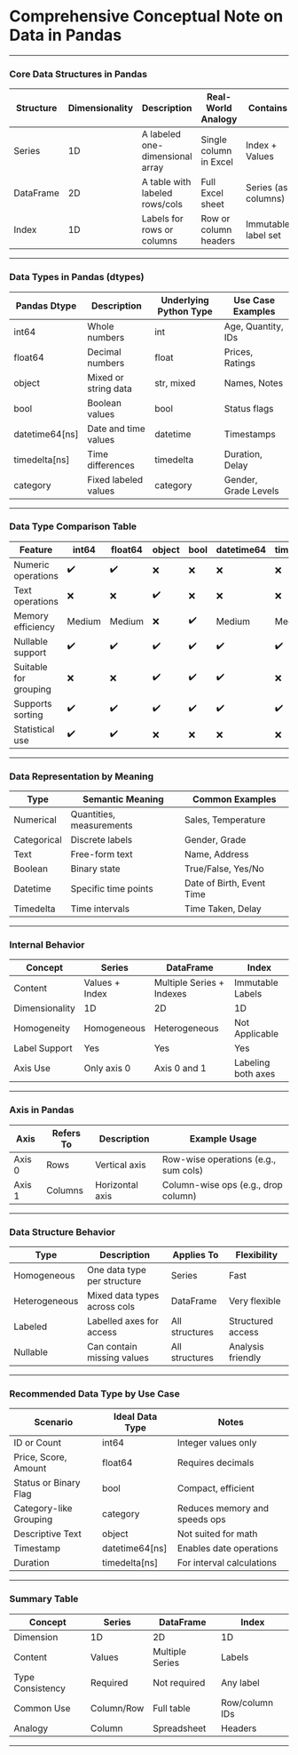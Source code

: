 # **Comprehensive Conceptual Note on Data in Pandas**

---

### **Core Data Structures in Pandas**

| Structure   | Dimensionality | Description                      | Real-World Analogy     | Contains             |
|-------------|----------------|----------------------------------|--------------------------|----------------------|
| Series      | 1D             | A labeled one-dimensional array | Single column in Excel  | Index + Values       |
| DataFrame   | 2D             | A table with labeled rows/cols  | Full Excel sheet        | Series (as columns)  |
| Index       | 1D             | Labels for rows or columns      | Row or column headers   | Immutable label set  |

---

### **Data Types in Pandas (dtypes)**

| Pandas Dtype      | Description             | Underlying Python Type | Use Case Examples     |
|-------------------|--------------------------|--------------------------|------------------------|
| int64             | Whole numbers            | int                      | Age, Quantity, IDs     |
| float64           | Decimal numbers          | float                    | Prices, Ratings        |
| object            | Mixed or string data     | str, mixed               | Names, Notes           |
| bool              | Boolean values           | bool                     | Status flags           |
| datetime64[ns]    | Date and time values     | datetime                 | Timestamps             |
| timedelta[ns]     | Time differences         | timedelta                | Duration, Delay        |
| category          | Fixed labeled values     | category                 | Gender, Grade Levels   |

---

### **Data Type Comparison Table**

| Feature                | int64 | float64 | object | bool | datetime64 | timedelta | category |
|------------------------|-------|---------|--------|------|-------------|-----------|----------|
| Numeric operations     | ✔️    | ✔️      | ❌     | ❌   | ❌          | ❌        | ❌       |
| Text operations        | ❌    | ❌      | ✔️     | ❌   | ❌          | ❌        | ❌       |
| Memory efficiency      | Medium| Medium  | ❌     | ✔️   | Medium      | Medium    | ✔️       |
| Nullable support       | ✔️    | ✔️      | ✔️     | ✔️   | ✔️          | ✔️        | ✔️       |
| Suitable for grouping  | ❌    | ❌      | ✔️     | ✔️   | ✔️          | ❌        | ✔️       |
| Supports sorting       | ✔️    | ✔️      | ✔️     | ✔️   | ✔️          | ✔️        | ✔️       |
| Statistical use        | ✔️    | ✔️      | ❌     | ❌   | ❌          | ❌        | ❌       |

---

### **Data Representation by Meaning**

| Type          | Semantic Meaning        | Common Examples           |
|---------------|-------------------------|----------------------------|
| Numerical     | Quantities, measurements| Sales, Temperature         |
| Categorical   | Discrete labels         | Gender, Grade              |
| Text          | Free-form text          | Name, Address              |
| Boolean       | Binary state            | True/False, Yes/No         |
| Datetime      | Specific time points    | Date of Birth, Event Time  |
| Timedelta     | Time intervals          | Time Taken, Delay          |

---

### **Internal Behavior**

| Concept         | Series          | DataFrame               | Index               |
|------------------|------------------|---------------------------|---------------------|
| Content          | Values + Index   | Multiple Series + Indexes | Immutable Labels    |
| Dimensionality   | 1D               | 2D                        | 1D                  |
| Homogeneity      | Homogeneous      | Heterogeneous             | Not Applicable      |
| Label Support    | Yes              | Yes                       | Yes                 |
| Axis Use         | Only axis 0      | Axis 0 and 1              | Labeling both axes  |

---

### **Axis in Pandas**

| Axis     | Refers To | Description             | Example Usage                        |
|----------|-----------|--------------------------|--------------------------------------|
| Axis 0   | Rows      | Vertical axis            | Row-wise operations (e.g., sum cols) |
| Axis 1   | Columns   | Horizontal axis          | Column-wise ops (e.g., drop column)  |

---

### **Data Structure Behavior**

| Type         | Description                  | Applies To     | Flexibility        |
|--------------|-------------------------------|----------------|---------------------|
| Homogeneous  | One data type per structure   | Series         | Fast                |
| Heterogeneous| Mixed data types across cols  | DataFrame      | Very flexible       |
| Labeled      | Labelled axes for access      | All structures | Structured access   |
| Nullable     | Can contain missing values    | All structures | Analysis friendly   |

---

### **Recommended Data Type by Use Case**

| Scenario               | Ideal Data Type   | Notes                          |
|------------------------|-------------------|--------------------------------|
| ID or Count            | int64             | Integer values only            |
| Price, Score, Amount   | float64           | Requires decimals              |
| Status or Binary Flag  | bool              | Compact, efficient             |
| Category-like Grouping | category          | Reduces memory and speeds ops |
| Descriptive Text       | object            | Not suited for math            |
| Timestamp              | datetime64[ns]    | Enables date operations        |
| Duration               | timedelta[ns]     | For interval calculations      |

---

### **Summary Table**

| Concept         | Series         | DataFrame       | Index             |
|------------------|----------------|------------------|--------------------|
| Dimension        | 1D             | 2D               | 1D                 |
| Content          | Values         | Multiple Series  | Labels             |
| Type Consistency | Required       | Not required     | Any label          |
| Common Use       | Column/Row     | Full table       | Row/column IDs     |
| Analogy          | Column         | Spreadsheet      | Headers            |

---
